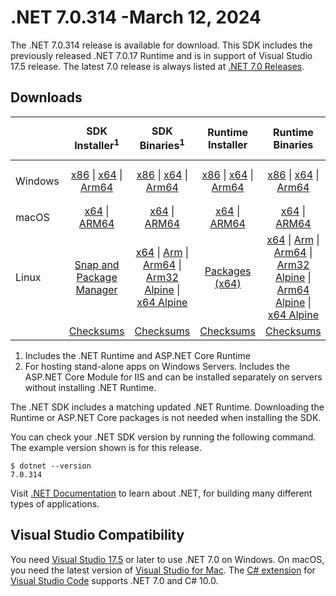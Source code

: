 # .NET 7.0.314 -March 12, 2024

The .NET 7.0.314 release is available for download. This SDK includes the previously released .NET 7.0.17 Runtime and is in support of Visual Studio 17.5 release. The latest 7.0 release is always listed at [.NET 7.0 Releases](../README.md).

## Downloads

|           | SDK Installer<sup>1</sup>                        | SDK Binaries<sup>1</sup>                 | Runtime Installer                                        | Runtime Binaries                                 | ASP.NET Core Runtime           |Windows Desktop Runtime          |
| --------- | :------------------------------------------:     | :----------------------:                 | :---------------------------:                            | :-------------------------:                      | :-----------------:            | :-----------------:            |
| Windows   | [x86][dotnet-sdk-win-x86.exe] \| [x64][dotnet-sdk-win-x64.exe] \| [Arm64][dotnet-sdk-win-arm64.exe] | [x86][dotnet-sdk-win-x86.zip] \| [x64][dotnet-sdk-win-x64.zip] \|  [Arm64][dotnet-sdk-win-arm64.zip] | [x86][dotnet-runtime-win-x86.exe] \| [x64][dotnet-runtime-win-x64.exe] \| [Arm64][dotnet-runtime-win-arm64.exe] | [x86][dotnet-runtime-win-x86.zip] \| [x64][dotnet-runtime-win-x64.zip] \| [Arm64][dotnet-runtime-win-arm64.zip] | [x86][aspnetcore-runtime-win-x86.exe] \| [x64][aspnetcore-runtime-win-x64.exe] \|<br/> [Hosting Bundle][dotnet-hosting-win.exe]<sup>2</sup> | [x86][windowsdesktop-runtime-win-x86.exe] \| [x64][windowsdesktop-runtime-win-x64.exe] \| [Arm64][windowsdesktop-runtime-win-arm64.exe] |
| macOS     | [x64][dotnet-sdk-osx-x64.pkg] \| [ARM64][dotnet-sdk-osx-arm64.pkg] | [x64][dotnet-sdk-osx-x64.tar.gz] \| [ARM64][dotnet-sdk-osx-arm64.tar.gz]  | [x64][dotnet-runtime-osx-x64.pkg] \| [ARM64][dotnet-runtime-osx-arm64.pkg] | [x64][dotnet-runtime-osx-x64.tar.gz] \| [ARM64][dotnet-runtime-osx-arm64.tar.gz]| [x64][aspnetcore-runtime-osx-x64.tar.gz] \| [ARM64][aspnetcore-runtime-osx-arm64.tar.gz] | - |<sup>1</sup>
| Linux     |  [Snap and Package Manager](../install-linux.md)  | [x64][dotnet-sdk-linux-x64.tar.gz] \| [Arm][dotnet-sdk-linux-arm.tar.gz]  \| [Arm64][dotnet-sdk-linux-arm64.tar.gz] \| [Arm32 Alpine][dotnet-sdk-linux-musl-arm.tar.gz]  \| [x64 Alpine][dotnet-sdk-linux-musl-x64.tar.gz] | [Packages (x64)][linux-packages] | [x64][dotnet-runtime-linux-x64.tar.gz] \| [Arm][dotnet-runtime-linux-arm.tar.gz] \| [Arm64][dotnet-runtime-linux-arm64.tar.gz] \| [Arm32 Alpine][dotnet-runtime-linux-musl-arm.tar.gz] \| [Arm64 Alpine][dotnet-runtime-linux-musl-arm64.tar.gz] \| [x64 Alpine][dotnet-runtime-linux-musl-x64.tar.gz]  | [x64][aspnetcore-runtime-linux-x64.tar.gz]<sup>1</sup>  \| [Arm][aspnetcore-runtime-linux-arm.tar.gz]<sup>1</sup> \| [Arm64][aspnetcore-runtime-linux-arm64.tar.gz]<sup>1</sup> \| [x64 Alpine][aspnetcore-runtime-linux-musl-x64.tar.gz] | - | <sup>1</sup> |
|  | [Checksums][checksums-sdk]                             | [Checksums][checksums-sdk]                                      | [Checksums][checksums-runtime]                             | [Checksums][checksums-runtime]  | [Checksums][checksums-runtime]  | [Checksums][checksums-runtime]

1. Includes the .NET Runtime and ASP.NET Core Runtime
2. For hosting stand-alone apps on Windows Servers. Includes the ASP.NET Core Module for IIS and can be installed separately on servers without installing .NET Runtime.

The .NET SDK includes a matching updated .NET Runtime. Downloading the Runtime or ASP.NET Core packages is not needed when installing the SDK.

You can check your .NET SDK version by running the following command. The example version shown is for this release.

```console
$ dotnet --version
7.0.314
```
Visit [.NET Documentation](https://learn.microsoft.com/dotnet/) to learn about .NET, for building many different types of applications.

## Visual Studio Compatibility

You need [Visual Studio 17.5](https://visualstudio.microsoft.com) or later to use .NET 7.0 on Windows. On macOS, you need the latest version of [Visual Studio for Mac](https://visualstudio.microsoft.com/vs/mac/). The [C# extension](https://code.visualstudio.com/docs/languages/dotnet) for [Visual Studio Code](https://code.visualstudio.com/) supports .NET 7.0 and C# 10.0.

[blob-runtime]: https://dotnetcli.blob.core.windows.net/dotnet/Runtime/
[blob-sdk]: https://dotnetcli.blob.core.windows.net/dotnet/Sdk/
[release-notes]: 7.0.314.md

[checksums-runtime]: https://dotnetcli.blob.core.windows.net/dotnet/checksums/7.0.17-sha.txt
[checksums-sdk]: https://dotnetcli.blob.core.windows.net/dotnet/checksums/7.0.17-sha.txt

[linux-install]: https://learn.microsoft.com/dotnet/core/install/linux

[dotnet-blog]:  https://devblogs.microsoft.com/dotnet/february-2024-updates/
[aspnet-blog]: https://devblogs.microsoft.com/dotnet/announcing-asp-net-core-in-net-7/
[maui-blog]: https://devblogs.microsoft.com/dotnet/update-on-dotnet-maui/

[linux-packages]: ../install-linux.md


[//]: # ( Runtime 7.0.17)
[dotnet-runtime-linux-arm.tar.gz]: https://download.visualstudio.microsoft.com/download/pr/c6677adf-9e47-42af-98f8-ded684ced399/6ed3ca4d40bd6455b30ea77d1dfab410/dotnet-runtime-7.0.17-linux-arm.tar.gz
[dotnet-runtime-linux-arm64.tar.gz]: https://download.visualstudio.microsoft.com/download/pr/7016bc89-6c69-40da-a8cb-50107f339810/41d1c8560655da79817eb31532570401/dotnet-runtime-7.0.17-linux-arm64.tar.gz
[dotnet-runtime-linux-musl-arm.tar.gz]: https://download.visualstudio.microsoft.com/download/pr/d13f1503-44d9-47df-8214-749daefaaaba/17e4d32c8e6cff15e29f5ebd9b63229d/dotnet-runtime-7.0.17-linux-musl-arm.tar.gz
[dotnet-runtime-linux-musl-arm64.tar.gz]: https://download.visualstudio.microsoft.com/download/pr/2cca7867-1911-4e6c-a5b1-f894c0ace9ea/4bcf31bf87be0abbc0e8691cb32bb174/dotnet-runtime-7.0.17-linux-musl-arm64.tar.gz
[dotnet-runtime-linux-musl-x64.tar.gz]: https://download.visualstudio.microsoft.com/download/pr/f14c677e-c6c1-48f8-a972-f00a1d0c3025/9f7a2038858bbbbaf478a92f1030a429/dotnet-runtime-7.0.17-linux-musl-x64.tar.gz
[dotnet-runtime-linux-x64.tar.gz]: https://download.visualstudio.microsoft.com/download/pr/7329e982-d340-4e00-9a4a-933327710b9e/c578c156a3e2a94cc4e59447dd312c33/dotnet-runtime-7.0.17-linux-x64.tar.gz
[dotnet-runtime-osx-arm64.pkg]: https://download.visualstudio.microsoft.com/download/pr/97a4fbb6-7e2b-4e9b-af3e-85a87f16bc4d/b10c54825fa76f83a277c2a0f6b164f9/dotnet-runtime-7.0.17-osx-arm64.pkg
[dotnet-runtime-osx-arm64.tar.gz]: https://download.visualstudio.microsoft.com/download/pr/a5585224-b050-4e21-938e-f9c68e3bce62/7af1c98ed83514644337f17028282ae1/dotnet-runtime-7.0.17-osx-arm64.tar.gz
[dotnet-runtime-osx-x64.pkg]: https://download.visualstudio.microsoft.com/download/pr/f6fa957c-189f-4092-9e70-6d76c38cdcde/eed8824783f7afd2dd20fd6de6865c53/dotnet-runtime-7.0.17-osx-x64.pkg
[dotnet-runtime-osx-x64.tar.gz]: https://download.visualstudio.microsoft.com/download/pr/7055c472-e60a-41f3-b583-e3d95f2b0730/b099f5fbbedb6c1801465ea9b6f6e55f/dotnet-runtime-7.0.17-osx-x64.tar.gz
[dotnet-runtime-win-arm64.exe]: https://download.visualstudio.microsoft.com/download/pr/f75e6991-6e7f-4d13-9a9e-bda177f9e2a3/9cb2197ab090a423580289dc39aedadc/dotnet-runtime-7.0.17-win-arm64.exe
[dotnet-runtime-win-arm64.zip]: https://download.visualstudio.microsoft.com/download/pr/4da6ccc3-c5e4-4256-b035-83b9955e37a4/47b76fdc24fa4360b7432f61a27cfbf2/dotnet-runtime-7.0.17-win-arm64.zip
[dotnet-runtime-win-x64.exe]: https://download.visualstudio.microsoft.com/download/pr/e35dac95-2855-44f9-b6c9-dda018d922ba/fcc2416e232942d81435a659024bd4e5/dotnet-runtime-7.0.17-win-x64.exe
[dotnet-runtime-win-x64.zip]: https://download.visualstudio.microsoft.com/download/pr/90d85e37-2f7a-43d8-a060-ee9bfa2935d9/30bbf49e665484d29bef4763ceb786db/dotnet-runtime-7.0.17-win-x64.zip
[dotnet-runtime-win-x86.exe]: https://download.visualstudio.microsoft.com/download/pr/37494551-f702-4cfc-a7dd-8f4b2220ba9f/9dd5de132e617b54b6d959fa0688a88d/dotnet-runtime-7.0.17-win-x86.exe
[dotnet-runtime-win-x86.zip]: https://download.visualstudio.microsoft.com/download/pr/2bd24a21-acae-4595-a18c-b95e4689981f/9b4c912742d11f9fbdd5303395f1f174/dotnet-runtime-7.0.17-win-x86.zip

[//]: # ( WindowsDesktop 7.0.17)
[windowsdesktop-runtime-win-arm64.exe]: https://download.visualstudio.microsoft.com/download/pr/1e3fd87b-1c3f-4096-9492-ebcdf33d3e3f/91cb5d7efa6db8bfb1d08d83d0e287c7/windowsdesktop-runtime-7.0.17-win-arm64.exe
[windowsdesktop-runtime-win-arm64.zip]: https://download.visualstudio.microsoft.com/download/pr/d1133f04-51ed-44ab-b3d7-43f9fa79f066/e0536326adcce3e0de6e03137501f701/windowsdesktop-runtime-7.0.17-win-arm64.zip
[windowsdesktop-runtime-win-x64.exe]: https://download.visualstudio.microsoft.com/download/pr/c81fc3af-c371-4bb5-a59d-fa3e852799c7/056ac9df87d92b75cc463cb106ef3b64/windowsdesktop-runtime-7.0.17-win-x64.exe
[windowsdesktop-runtime-win-x64.zip]: https://download.visualstudio.microsoft.com/download/pr/06978221-00f2-4f1b-ae36-7f75b8c3fe75/212224931b6ff82bd8dc6a842ca4501d/windowsdesktop-runtime-7.0.17-win-x64.zip
[windowsdesktop-runtime-win-x86.exe]: https://download.visualstudio.microsoft.com/download/pr/3375deb2-9c69-41b0-b3ee-a6ed6e87c705/caf33fdd0f8c3e8aa8a7229be1ae3de7/windowsdesktop-runtime-7.0.17-win-x86.exe
[windowsdesktop-runtime-win-x86.zip]: https://download.visualstudio.microsoft.com/download/pr/2cc3f937-417e-44a8-81d7-3dcec0ff67bc/2d8e0a8a8c5e7ffdfa5054ed00d8e45b/windowsdesktop-runtime-7.0.17-win-x86.zip

[//]: # ( ASP 7.0.17)
[aspnetcore-runtime-linux-arm.tar.gz]: https://download.visualstudio.microsoft.com/download/pr/b3b047f9-425c-45a7-9372-493e6c3fc509/1294f6a3d5013b6b1983cae36bfbac92/aspnetcore-runtime-7.0.17-linux-arm.tar.gz
[aspnetcore-runtime-linux-arm64.tar.gz]: https://download.visualstudio.microsoft.com/download/pr/aedca120-d2eb-4b54-aef0-45520ebcf2fb/514dac96b582bcafc7eb238499c3fff5/aspnetcore-runtime-7.0.17-linux-arm64.tar.gz
[aspnetcore-runtime-linux-musl-arm.tar.gz]: https://download.visualstudio.microsoft.com/download/pr/2bc09bce-843f-4223-98ec-ff94c402eb8d/ca3f719761436d36a9412dc3236aa724/aspnetcore-runtime-7.0.17-linux-musl-arm.tar.gz
[aspnetcore-runtime-linux-musl-arm64.tar.gz]: https://download.visualstudio.microsoft.com/download/pr/39e361bb-c488-4a44-896a-7206a2a3e29d/b89febec940542836611cb176d9123da/aspnetcore-runtime-7.0.17-linux-musl-arm64.tar.gz
[aspnetcore-runtime-linux-musl-x64.tar.gz]: https://download.visualstudio.microsoft.com/download/pr/d0ce1367-65ad-4eb3-a461-3236b843ba54/8972d2c873e033217614c2debcd5efcf/aspnetcore-runtime-7.0.17-linux-musl-x64.tar.gz
[aspnetcore-runtime-linux-x64.tar.gz]: https://download.visualstudio.microsoft.com/download/pr/c97c327d-c699-455e-8c98-f2bee01a9816/ac33d9589182f506d2c498b5e7d52bb2/aspnetcore-runtime-7.0.17-linux-x64.tar.gz
[aspnetcore-runtime-osx-arm64.tar.gz]: https://download.visualstudio.microsoft.com/download/pr/ed189d17-cd55-4f43-ad0b-5b5cee85090b/835d867a5efb1236e1e17ee76af30e16/aspnetcore-runtime-7.0.17-osx-arm64.tar.gz
[aspnetcore-runtime-osx-x64.tar.gz]: https://download.visualstudio.microsoft.com/download/pr/2b87831a-9970-4bb7-8932-e84444b16429/e7f75f20ba9711a8c8a6b23272ec155d/aspnetcore-runtime-7.0.17-osx-x64.tar.gz
[aspnetcore-runtime-win-arm64.zip]: https://download.visualstudio.microsoft.com/download/pr/eafcf3ef-c90b-4276-8e3d-4223c97818da/52cd440183fb3d8b32dc727b7373f83f/aspnetcore-runtime-7.0.17-win-arm64.zip
[aspnetcore-runtime-win-x64.exe]: https://download.visualstudio.microsoft.com/download/pr/098be53d-5a2d-4946-82f4-a5634fee5ba3/cdf19e1258534bbd1a42007d3f859f74/aspnetcore-runtime-7.0.17-win-x64.exe
[aspnetcore-runtime-win-x64.zip]: https://download.visualstudio.microsoft.com/download/pr/c5fdaee7-5ab6-48a7-8b89-e525e766d173/c5d54d55824a9e4a415428bb3f9404fe/aspnetcore-runtime-7.0.17-win-x64.zip
[aspnetcore-runtime-win-x86.exe]: https://download.visualstudio.microsoft.com/download/pr/b52321fc-bb1c-4314-9990-a373e75e1b91/8c92eb4e78cc902148fc920d01080039/aspnetcore-runtime-7.0.17-win-x86.exe
[aspnetcore-runtime-win-x86.zip]: https://download.visualstudio.microsoft.com/download/pr/9deaa476-2d8a-4d79-9e97-a891b541b8f5/08f889dcee6bd9d286c9ae4c73cea57a/aspnetcore-runtime-7.0.17-win-x86.zip
[dotnet-hosting-win.exe]: https://download.visualstudio.microsoft.com/download/pr/5d44e448-88ba-493f-9aff-d6daa1319181/7c500e85192bae5e1c43484b0bc7bdd5/dotnet-hosting-7.0.17-win.exe

[//]: # ( SDK 7.0.314)
[dotnet-sdk-linux-arm.tar.gz]: https://download.visualstudio.microsoft.com/download/pr/5b771dac-fef5-4322-ab31-47b85e9074a6/67a590eedc18be576a6edae3874c5338/dotnet-sdk-7.0.314-linux-arm.tar.gz
[dotnet-sdk-linux-arm64.tar.gz]: https://download.visualstudio.microsoft.com/download/pr/810aa235-29c4-4070-8318-b260245a780e/c85836039cfc38f8de666148d01936cb/dotnet-sdk-7.0.314-linux-arm64.tar.gz
[dotnet-sdk-linux-musl-arm.tar.gz]: https://download.visualstudio.microsoft.com/download/pr/a1fc3a39-d121-4859-a598-51d392b2f65d/47a2dcc89ec8d0855080b3054e0d34c2/dotnet-sdk-7.0.314-linux-musl-arm.tar.gz
[dotnet-sdk-linux-musl-arm64.tar.gz]: https://download.visualstudio.microsoft.com/download/pr/35a96f60-150f-4c1d-9d72-cd8d57d8100d/e6511f6d43cc0de3e48e5f6ccb100afa/dotnet-sdk-7.0.314-linux-musl-arm64.tar.gz
[dotnet-sdk-linux-musl-x64.tar.gz]: https://download.visualstudio.microsoft.com/download/pr/e36ffee6-c0cb-4264-8821-b1dafa9957bc/609686213c00cb6b3aabb6ce2fb15d7e/dotnet-sdk-7.0.314-linux-musl-x64.tar.gz
[dotnet-sdk-linux-x64.tar.gz]: https://download.visualstudio.microsoft.com/download/pr/1516b4b9-d63f-46a7-8ba6-00210f151ae2/b52b022eaaf287b82bf54f86cf3b4864/dotnet-sdk-7.0.314-linux-x64.tar.gz
[dotnet-sdk-osx-arm64.pkg]: https://download.visualstudio.microsoft.com/download/pr/fac3b78d-5c0a-49db-9886-b9f3a93a2cc8/e8100c4d44b6f9edf5959340d16b22cd/dotnet-sdk-7.0.314-osx-arm64.pkg
[dotnet-sdk-osx-arm64.tar.gz]: https://download.visualstudio.microsoft.com/download/pr/d8ca66f1-1be5-4d18-bf6a-ba0cb04235c5/cfa7141a76477bc066605bd808e19cbe/dotnet-sdk-7.0.314-osx-arm64.tar.gz
[dotnet-sdk-osx-x64.pkg]: https://download.visualstudio.microsoft.com/download/pr/ae219b9b-5493-4ad4-8d15-cc19ee8fd175/4e5dc802f6da469540f818d522343ad9/dotnet-sdk-7.0.314-osx-x64.pkg
[dotnet-sdk-osx-x64.tar.gz]: https://download.visualstudio.microsoft.com/download/pr/c8f92913-14c4-440a-af7d-61b266718974/a85c1168ab1bfbb7794e333a0171d799/dotnet-sdk-7.0.314-osx-x64.tar.gz
[dotnet-sdk-win-arm64.exe]: https://download.visualstudio.microsoft.com/download/pr/ad95b8b3-7338-458d-85a3-0c0e680d08f0/513a037a613576e44b5eadd5e5dbe2cb/dotnet-sdk-7.0.314-win-arm64.exe
[dotnet-sdk-win-arm64.zip]: https://download.visualstudio.microsoft.com/download/pr/203ac85e-0e23-4e3e-8a8c-9c81af3a465b/ef1b859db3008c3e21bad1ea1da276e4/dotnet-sdk-7.0.314-win-arm64.zip
[dotnet-sdk-win-x64.exe]: https://download.visualstudio.microsoft.com/download/pr/d3ebdeab-1c65-40f4-a19b-49e40a8ea7fc/1d11d603d0a4bc14cc62a2b8ebf61f63/dotnet-sdk-7.0.314-win-x64.exe
[dotnet-sdk-win-x64.zip]: https://download.visualstudio.microsoft.com/download/pr/70448371-bc8f-4eed-8e9e-57ad0d7b88c3/cf5993c302427cfabab89db062fa6652/dotnet-sdk-7.0.314-win-x64.zip
[dotnet-sdk-win-x86.exe]: https://download.visualstudio.microsoft.com/download/pr/db5b3a89-01c8-4b51-b45d-d94fbf409320/144a6ace02cd35476ea9270e6cc0d995/dotnet-sdk-7.0.314-win-x86.exe
[dotnet-sdk-win-x86.zip]: https://download.visualstudio.microsoft.com/download/pr/ac46499a-c40b-4ec9-a497-9b3ca0710060/adc3e8982da14141ffbc65accba20272/dotnet-sdk-7.0.314-win-x86.zip
